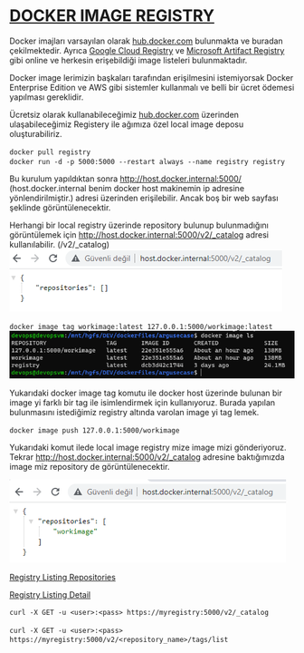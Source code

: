 # [DOCKER IMAGE REGISTRY](https://docs.docker.com/registry/deploying/)
Docker imajları varsayılan olarak [hub.docker.com](https://hub.docker.com/_/registry) bulunmakta ve buradan çekilmektedir. Ayrıca [Google Cloud Registry](https://console.cloud.google.com/gcr/images/google-containers) ve [Microsoft Artifact Registry](https://mcr.microsoft.com/en-us/) gibi online ve herkesin erişebildiği image listeleri bulunmaktadır.

Docker image lerimizin başkaları tarafından erişilmesini istemiyorsak Docker Enterprise Edition ve AWS gibi sistemler kullanmalı ve belli bir ücret ödemesi yapılması gereklidir.

Ücretsiz olarak kullanabileceğimiz [hub.docker.com](https://hub.docker.com/_/registry) üzerinden ulaşabileceğimiz Registery ile ağımıza özel local image deposu oluşturabiliriz.

`docker pull registry`\
`docker run -d -p 5000:5000 --restart always --name registry registry`

Bu kurulum yapıldıktan sonra http://host.docker.internal:5000/ (host.docker.internal benim docker host makinemin ip adresine yönlendirilmiştir.) adresi üzerinden erişilebilir. Ancak boş bir web sayfası şeklinde görüntülenecektir.

Herhangi bir local registry üzerinde repository bulunup bulunmadığını görüntülemek için http://host.docker.internal:5000/v2/_catalog adresi kullanılabilir. (/v2/_catalog)\
![docker registry](/img/docker_registry_p1.png)

`docker image tag workimage:latest 127.0.0.1:5000/workimage:latest`
![docker registry](/img/docker_registry_p3.png)

Yukarıdaki docker image tag komutu ile docker host üzerinde bulunan bir image yi farklı bir tag ile isimlendirmek için kullanıyoruz. Burada yapılan bulunmasını istediğimiz registry altında varolan image yi tag lemek.

`docker image push 127.0.0.1:5000/workimage`

Yukarıdaki komut ilede local image registry mize image mizi gönderiyoruz. Tekrar http://host.docker.internal:5000/v2/_catalog adresine baktığımızda image miz repository de görüntülenecektir.

![docker registry](/img/docker_registry_p2.png)

[Registry Listing Repositories](https://github.com/distribution/distribution/blob/main/docs/spec/api.md#listing-repositories)

[Registry Listing Detail](https://github.com/distribution/distribution/blob/main/docs/spec/api.md#detail)

    curl -X GET -u <user>:<pass> https://myregistry:5000/v2/_catalog
    
    curl -X GET -u <user>:<pass> https://myregistry:5000/v2/<repository_name>/tags/list